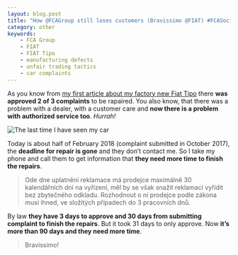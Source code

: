 ```yaml
---
layout: blog.post
title: "How @FCAGroup still loses customers (Bravissimo @FIAT) #FCASocialConnect"
category: other
keywords:
    - FCA Group
    - FIAT
    - FIAT Tipo
    - manufacturing defects
    - unfair trading tactics
    - car complaints
---
```


As you know from [my first article about my factory new Fiat Tipo](/notes/2017/12/03/how-fca-group-lost-customer-in-six-months-bravissimo-fiat.html) there **was approved 2 of 3 complaints** to be rapaired.
You also know, that there was a problem with a dealer, with a customer care and **now there is a problem with authorized service too**.
*Hurrah!* 

![The last time I have seen my car](/notes/data/fiat-tipo/good-bye.jpg)

Today is about half of February 2018 (complaint submitted in October 2017), the **deadline for repair is gone** and they don’t contact me.
So I take my phone and call them to get information that **they need more time to finish the repairs**. 

> Ode dne uplatnění reklamace má prodejce maximálně 30 kalendářních dní na vyřízení, měl by se však snažit reklamaci vyřídit bez zbytečného odkladu.
> Rozhodnout o ní prodejce podle zákona musí ihned, ve složitých případech do 3 pracovních dnů.

By law **they have 3 days to approve and 30 days from submitting complaint to finish the repairs**.
But it took 31 days to only approve.
Now **it’s more than 90 days and they need more time**.

> Bravissimo!

